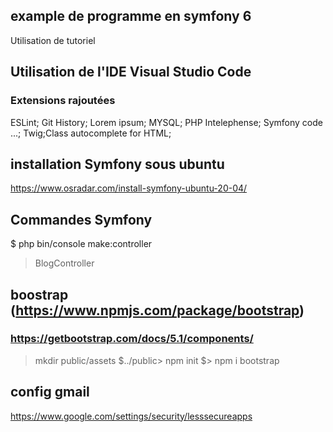 ## example de programme en symfony 6
Utilisation de tutoriel

## Utilisation de l'IDE Visual Studio Code
### Extensions rajoutées
 ESLint; Git History; Lorem ipsum; MYSQL; PHP Intelephense; Symfony code ...; Twig;Class autocomplete for HTML;

## installation Symfony sous ubuntu
https://www.osradar.com/install-symfony-ubuntu-20-04/

 ## Commandes Symfony
 $ php bin/console make:controller
 > BlogController

## boostrap (https://www.npmjs.com/package/bootstrap)
### https://getbootstrap.com/docs/5.1/components/
> mkdir public/assets
$../public> npm init
$> npm i bootstrap

## config gmail
https://www.google.com/settings/security/lesssecureapps
 